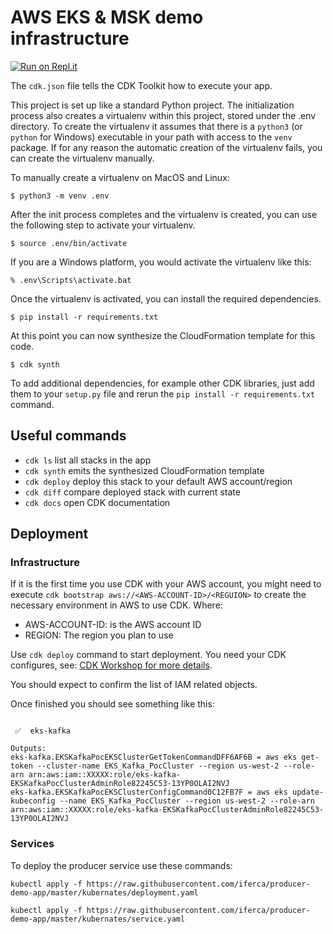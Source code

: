 
# AWS EKS & MSK demo infrastructure

[![Run on Repl.it](https://repl.it/badge/github/iferca/eks_kafka)](https://repl.it/github/iferca/eks_kafka)

The `cdk.json` file tells the CDK Toolkit how to execute your app.

This project is set up like a standard Python project.  The initialization
process also creates a virtualenv within this project, stored under the .env
directory.  To create the virtualenv it assumes that there is a `python3`
(or `python` for Windows) executable in your path with access to the `venv`
package. If for any reason the automatic creation of the virtualenv fails,
you can create the virtualenv manually.

To manually create a virtualenv on MacOS and Linux:

```
$ python3 -m venv .env
```

After the init process completes and the virtualenv is created, you can use the following
step to activate your virtualenv.

```
$ source .env/bin/activate
```

If you are a Windows platform, you would activate the virtualenv like this:

```
% .env\Scripts\activate.bat
```

Once the virtualenv is activated, you can install the required dependencies.

```
$ pip install -r requirements.txt
```

At this point you can now synthesize the CloudFormation template for this code.

```
$ cdk synth
```

To add additional dependencies, for example other CDK libraries, just add
them to your `setup.py` file and rerun the `pip install -r requirements.txt`
command.

## Useful commands

 * `cdk ls`          list all stacks in the app
 * `cdk synth`       emits the synthesized CloudFormation template
 * `cdk deploy`      deploy this stack to your default AWS account/region
 * `cdk diff`        compare deployed stack with current state
 * `cdk docs`        open CDK documentation
 
## Deployment

### Infrastructure

If it is the first time you use CDK with your AWS account, you might need to execute `cdk bootstrap aws://<AWS-ACCOUNT-ID>/<REGUION>` 
to create the necessary environment in AWS to use CDK. 
Where: 
* AWS-ACCOUNT-ID: is the AWS account ID
* REGION: The region you plan to use

Use `cdk deploy` command to start deployment. You need your CDK configures, see: [CDK Workshop for more details](https://cdkworkshop.com/30-python.html).

You should expect to confirm the list of IAM related objects. 

Once finished you should see something like this: 

```

 ✅  eks-kafka

Outputs:
eks-kafka.EKSKafkaPocEKSClusterGetTokenCommandDFF6AF6B = aws eks get-token --cluster-name EKS_Kafka_PocCluster --region us-west-2 --role-arn arn:aws:iam::XXXXX:role/eks-kafka-EKSKafkaPocClusterAdminRole82245C53-13YP0OLAI2NVJ
eks-kafka.EKSKafkaPocEKSClusterConfigCommand0C12FB7F = aws eks update-kubeconfig --name EKS_Kafka_PocCluster --region us-west-2 --role-arn arn:aws:iam::XXXXX:role/eks-kafka-EKSKafkaPocClusterAdminRole82245C53-13YP0OLAI2NVJ

``` 

### Services

To deploy the producer service use these commands: 

`kubectl apply -f https://raw.githubusercontent.com/iferca/producer-demo-app/master/kubernates/deployment.yaml`

`kubectl apply -f https://raw.githubusercontent.com/iferca/producer-demo-app/master/kubernates/service.yaml`


